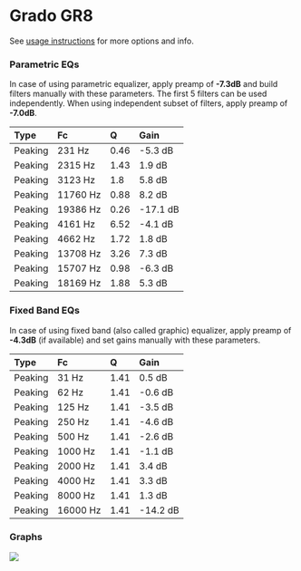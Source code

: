 # Grado GR8
See [usage instructions](https://github.com/jaakkopasanen/AutoEq#usage) for more options and info.

### Parametric EQs
In case of using parametric equalizer, apply preamp of **-7.3dB** and build filters manually
with these parameters. The first 5 filters can be used independently.
When using independent subset of filters, apply preamp of **-7.0dB**.

| Type    | Fc       |    Q | Gain     |
|:--------|:---------|:-----|:---------|
| Peaking | 231 Hz   | 0.46 | -5.3 dB  |
| Peaking | 2315 Hz  | 1.43 | 1.9 dB   |
| Peaking | 3123 Hz  | 1.8  | 5.8 dB   |
| Peaking | 11760 Hz | 0.88 | 8.2 dB   |
| Peaking | 19386 Hz | 0.26 | -17.1 dB |
| Peaking | 4161 Hz  | 6.52 | -4.1 dB  |
| Peaking | 4662 Hz  | 1.72 | 1.8 dB   |
| Peaking | 13708 Hz | 3.26 | 7.3 dB   |
| Peaking | 15707 Hz | 0.98 | -6.3 dB  |
| Peaking | 18169 Hz | 1.88 | 5.3 dB   |

### Fixed Band EQs
In case of using fixed band (also called graphic) equalizer, apply preamp of **-4.3dB**
(if available) and set gains manually with these parameters.

| Type    | Fc       |    Q | Gain     |
|:--------|:---------|:-----|:---------|
| Peaking | 31 Hz    | 1.41 | 0.5 dB   |
| Peaking | 62 Hz    | 1.41 | -0.6 dB  |
| Peaking | 125 Hz   | 1.41 | -3.5 dB  |
| Peaking | 250 Hz   | 1.41 | -4.6 dB  |
| Peaking | 500 Hz   | 1.41 | -2.6 dB  |
| Peaking | 1000 Hz  | 1.41 | -1.1 dB  |
| Peaking | 2000 Hz  | 1.41 | 3.4 dB   |
| Peaking | 4000 Hz  | 1.41 | 3.3 dB   |
| Peaking | 8000 Hz  | 1.41 | 1.3 dB   |
| Peaking | 16000 Hz | 1.41 | -14.2 dB |

### Graphs
![](https://raw.githubusercontent.com/jaakkopasanen/AutoEq/master/results/crinacle/harman_in-ear_2017-1/Grado%20GR8/Grado%20GR8.png)